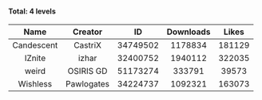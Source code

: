 #### Total: 4 levels

| Name | Creator | ID | Downloads | Likes |
|:---:|:---:|:---:|:---:|:---:|
| Candescent | CastriX | 34749502 | 1178834 | 181129
| IZnite | izhar | 32400752 | 1940112 | 322035
| weird | OSIRIS GD | 51173274 | 333791 | 39573
| Wishless | Pawlogates | 34224737 | 1092321 | 163073
